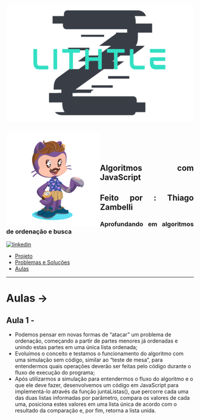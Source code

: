 ![Alt text](assets/logoLithtleZ.svg)

&nbsp;


<img align="left" width="50%" style="margin-top:-20px" src="assets/eu.png">

</br>
</br>

<div dsplay="inline-block">

<h2 align="justify">Algoritmos com JavaScript</h2>
<h2 align="justify">Feito por : Thiago Zambelli</h2>
<h3 align="justify">Aprofundando em algoritmos de ordenação e busca</h3>
 
  <a href="https://www.linkedin.com/in/thiagozambelli">
    <img width="80px" src="https://i.ibb.co/RyZx12b/linkedin.png" alt="linkedin" style="vertical-align:top;">
  </a>
</div>

- [Projeto](#projeto)
- [Problemas e Soluções](#problemas__solucoes)
- [Aulas](#aulas)

---

# Aulas -> <div id='aulas'></div>

## Aula 1 -

- Podemos pensar em novas formas de “atacar” um problema de ordenação, começando a partir de partes menores já ordenadas e unindo estas partes em uma única lista ordenada;
- Evoluímos o conceito e testamos o funcionamento do algoritmo com uma simulação sem código, similar ao “teste de mesa”, para entendermos quais operações deverão ser feitas pelo código durante o fluxo de execução do programa;
- Após utilizarmos a simulação para entendermos o fluxo do algoritmo e o que ele deve fazer, desenvolvemos um código em JavaScript para implementá-lo através da função juntaListas(), que percorre cada uma das duas listas informadas por parâmetro, compara os valores de cada uma, posiciona estes valores em uma lista única de acordo com o resultado da comparação e, por fim, retorna a lista unida.